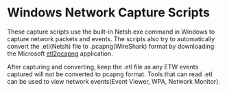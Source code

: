 # Windows Network Capture Scripts

These capture scripts use the built-in Netsh.exe command in Windows to capture network packets and events. The scripts also try to automatically convert the .etl(Netsh) file to .pcapng(WireShark) format by downloading the Microsoft [etl2pcapng](https://github.com/microsoft/etl2pcapng) application.

After capturing and converting, keep the .etl file as any ETW events captured will not be converted to pcapng format. Tools that can read .etl can be used to view network events(Event Viewer, WPA, Network Monitor).

